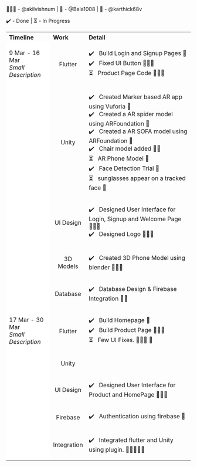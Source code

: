 🧘🏽‍♂️ - @akilvishnum   | 👻 - @Bala1008 | 🎯 - @karthick68v

✔️ - Done | ⏳ - In Progress
<table>
<th align = "left"> Timeline</th> 
<th align = "left"> Work </th>
<th align = "left"> Detail </th>
<tr>
<td rowspan = "5" style = "background-color: white; vertical-align: top"> <p> 9 Mar - 16 Mar<br> <i>Small Description </i> </p> </td>
<td align = "center" > <p> Flutter </p> </td>
<td> <p> 
	✔️ &nbsp; Build Login and Signup Pages 👻 <br> 
        ✔️ &nbsp; Fixed UI Button 🧘🏽‍♂️ <br> 
        ⏳ &nbsp; Product Page Code 🧘🏽‍♂️
	</p>
</td>
</tr>
<tr>
<td align = "center" > <p> Unity </p> </td>
<td> <p> 
	✔️ &nbsp; Created Marker based AR app using Vuforia 🎯 <br> 
        ✔️ &nbsp; Created a AR spider model using ARFoundation 🎯 <br> 
	✔️ &nbsp; Created a AR SOFA model using ARFoundation 🎯 <br> 
	✔️ &nbsp; Chair model added 🎯👻 <br>
	⏳ &nbsp; AR Phone Model 🎯 <br>
	✔️ &nbsp; Face Detection Trial 🎯 <br>
	⏳ &nbsp; sunglasses appear on a tracked face 🎯 <br>
	</p>
</td>
</tr>
<tr>
<td align = "center" > <p> UI Design </p> </td>
<td> <p> 
	✔️ &nbsp; Designed User Interface for Login, Signup and Welcome Page 🧘🏽‍♂️ <br> 
        ✔️ &nbsp; Designed Logo  🧘🏽‍♂️ <br> 
	</p>
</td>
</tr>
<tr>
<td align = "center" > <p> 3D Models </p> </td>
<td> <p> 
	✔️ &nbsp; Created 3D Phone Model using blender 🧘🏽‍♂️
	</p>
</td>
</tr>
<tr>
<td align = "center" > <p> Database </p> </td>
<td> <p> 
	✔️ &nbsp; Database Design & Firebase Integration  👻🎯  
	</p>
</td>
</tr>
<tr>
<td rowspan = "5" style = "background-color: white; vertical-align: top"> <p> 17 Mar - 30 Mar <br> <i> Small Description </i> </p> </td>
<td align = "center" > <p> Flutter </p> </td>
<td> <p> 
	✔️ &nbsp; Build Homepage 👻 <br> 
        ✔️ &nbsp; Build Product Page 🧘🏽‍♂️ <br> 
        ⏳ &nbsp; Few UI Fixes. 🧘🏽‍♂️ 👻
	</p>
</td>
</tr>
<tr>
<td align = "center" > <p> Unity </p> </td>
<td> <p> 
     </p>
</td>
</tr>
<tr>
<td align = "center" > <p> UI Design </p> </td>
<td> <p> 
	✔️ &nbsp; Designed User Interface for Product and HomePage 🧘🏽‍♂️ <br> 
	</p>
</td>
</tr>
<tr>
<td align = "center" > <p> Firebase </p> </td>
<td> <p> 
	✔️ &nbsp; Authentication using firebase 👻 <br> 
	</p>
</td>
</tr>
<tr>
<td align = "center" > <p> Integration </p> </td>
<td> <p> 
	✔️ &nbsp; Integrated flutter and Unity using plugin.  🧘🏽‍♂️👻🎯  
	</p>
</td>
</tr>
</table>

